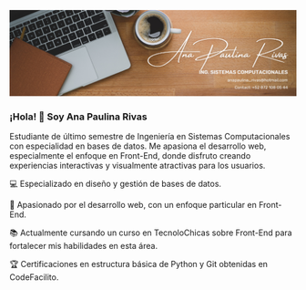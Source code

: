 ![](img1.png)

### ¡Hola! 👋 Soy Ana Paulina Rivas

Estudiante de último semestre de Ingeniería en Sistemas Computacionales con especialidad en bases de datos. Me apasiona el desarrollo web, especialmente el enfoque en Front-End, donde disfruto creando experiencias interactivas y visualmente atractivas para los usuarios.

💻 Especializado en diseño y gestión de bases de datos.

🌟 Apasionado por el desarrollo web, con un enfoque particular en Front-End.

📚 Actualmente cursando un curso en TecnoloChicas sobre Front-End para fortalecer mis habilidades en esta área.

🏆 Certificaciones en estructura básica de Python y Git obtenidas en CodeFacilito.
